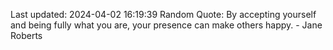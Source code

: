 Last updated: 2024-04-02 16:19:39
Random Quote: By accepting yourself and being fully what you are, your presence can make others happy. - Jane Roberts